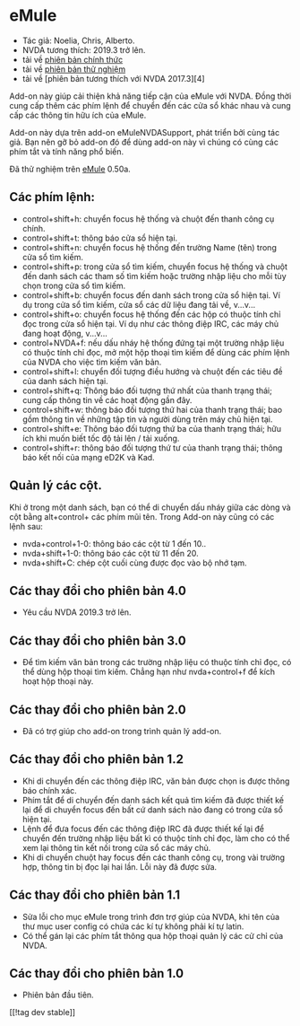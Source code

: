# eMule #

*	Tác giả: Noelia, Chris, Alberto.
*	NVDA tương thích: 2019.3 trở lên.
*	tải về [phiên bản chính thức][1]
*	tải về [phiên bản thử nghiệm][3]
*	tải về [phiên bản tương thích với NVDA 2017.3][4]

Add-on này giúp cải thiện khả năng tiếp cận của eMule với NVDA.  Đồng thời
cung cấp thêm các phím lệnh để chuyển đến các cửa sổ khác nhau và cung cấp
các thông tin hữu ích của eMule.

Add-on này dựa trên add-on eMuleNVDASupport, phát triển bởi cùng tác
giả. Bạn nên gỡ bỏ add-on đó để dùng add-on này vì chúng có cùng các phím
tắt và tính năng phổ biến.

Đã thử nghiệm trên [eMule][2] 0.50a.

## Các phím lệnh: ##

*	control+shift+h: chuyển focus hệ thống và chuột đến thanh công cụ chính.
*	control+shift+t: thông báo cửa sổ hiện tại.
*	control+shift+n: chuyển focus hệ thống đến trường Name (tên) trong cửa sổ
  tìm kiếm.
*	control+shift+p: trong cửa sổ tìm kiếm, chuyển focus hệ thống và  chuột
  đến danh sách các tham số tìm kiếm hoặc trường nhập liệu cho mỗi tùy chọn
  trong cửa sổ tìm kiếm.
*	control+shift+b: chuyển focus đến danh sách trong cửa sổ hiện tại. Ví dụ
  trong cửa sổ tìm kiếm, cửa sổ các dữ liệu đang tải về, v...v...
*	control+shift+o: chuyển focus hệ thống đến các hộp có thuộc tính chỉ đọc
  trong cửa sổ hiện tại. Ví dụ như các thông điệp IRC, các máy chủ đang hoạt
  động, v...v...
*	control+NVDA+f: nếu dấu nháy hệ thống đứng tại một trường nhập liệu có
  thuộc tính chỉ đọc, mở một hộp thoại tìm kiếm để dùng các phím lệnh của
  NVDA cho việc tìm kiếm văn bản.
*	control+shift+l: chuyển đối tượng điều hướng và chuột đến các tiêu đề của
  danh sách hiện tại.
*	control+shift+q: Thông báo đối tượng thứ nhất của thanh trạng thái; cung
  cấp thông tin về các hoạt động gần đây.
*	control+shift+w: thông báo đối tượng thứ hai của thanh trạng thái; bao gồm
  thông tin về những tập tin và người dùng trên máy chủ hiện tại.
*	control+shift+e: Thông báo đối tượng thứ ba của thanh trạng thái; hữu ích
  khi muốn biết tốc độ tải lên / tải xuống.
*	control+shift+r: thông báo đối tượng thứ tư của thanh trạng thái; thông
  báo kết nối của mạng eD2K và Kad.

## Quản lý các cột. ##

Khi ở trong một danh sách, bạn có thể di chuyển dấu nháy giữa các dòng và
cột bằng alt+control+ các phím mũi tên.  Trong Add-on này cũng có các lệnh
sau:

*	nvda+control+1-0: thông báo các cột từ 1 đến 10..
*	nvda+shift+1-0: thông báo các cột từ 11 đến 20.
*	nvda+shift+C: chép cột cuối cùng được đọc vào bộ nhớ tạm.

## Các thay đổi cho phiên bản 4.0 ##
*	Yêu cầu NVDA 2019.3 trở lên.

## Các thay đổi cho phiên bản 3.0 ##
*	 Để tìm kiếm văn bản trong các trường nhập liệu có thuộc tính chỉ đọc, có
   thể dùng hộp thoại tìm kiếm. Chẳng hạn như nvda+control+f để kích hoạt
   hộp thoại này.

## Các thay đổi cho phiên bản 2.0 ##
*	 Đã có trợ giúp cho add-on trong trình quản lý add-on.

## Các thay đổi cho phiên bản 1.2 ##
*	 Khi di chuyển đến các thông điệp IRC, văn bản được chọn is được thông báo
   chính xác.
*	 Phím tắt để di chuyển đến danh sách kết quả tìm kiếm đã được thiết kế lại
   để di chuyển focus đến bất cứ danh sách nào đang có trong cửa sổ hiện
   tại.
*	 Lệnh để đưa focus đến các thông điệp IRC đã được thiết kế lại để chuyển
   đến trường nhập liệu bất kì có thuộc tính chỉ đọc, làm cho có thể xem lại
   thông tin kết nối trong cửa sổ các máy chủ.
*	 Khi di chuyển chuột hay focus đến các thanh công cụ, trong vài trường
   hợp, thông tin bị đọc lại hai lần. Lỗi này đã được sửa.

## Các thay đổi cho phiên bản 1.1 ##
*	 Sửa lỗi cho mục eMule trong trình đơn trợ giúp của NVDA, khi tên của thư
   mục user config có chứa các kí tự không phải kí tự latin.
*	 Có thể gán lại các phím tắt thông qua hộp thoại quản lý các cử chỉ của
   NVDA.

## Các thay đổi cho phiên bản 1.0 ##
*	 Phiên bản đầu tiên.


[[!tag dev stable]]

[1]: https://addons.nvda-project.org/files/get.php?file=em

[2]: https://www.emule-project.net

[3]: https://addons.nvda-project.org/files/get.php?file=em-dev
